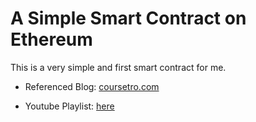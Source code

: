 # A Simple Smart Contract on Ethereum

This is a very simple and first smart contract for me.

- Referenced Blog: [coursetro.com](https://coursetro.com/courses/20/Developing-Ethereum-Smart-Contracts-for-Beginners)

- Youtube Playlist: [here](https://www.youtube.com/watch?v=a9_HPYlhCug&index=4&list=PL0lNJEnwfVVPvmUnoVd9xHt16y8fkvumT)